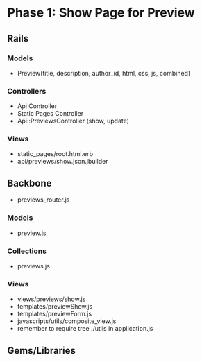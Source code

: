 # Phase 1: Show Page for Preview

## Rails
### Models
* Preview(title, description, author_id, html, css, js, combined)

### Controllers
* Api Controller
* Static Pages Controller
* Api::PreviewsController (show, update)

### Views
* static_pages/root.html.erb
* api/previews/show.json.jbuilder

## Backbone
* previews_router.js
### Models
* preview.js
### Collections
* previews.js
### Views
* views/previews/show.js
* templates/previewShow.js
* templates/previewForm.js
* javascripts/utils/composite_view.js
* remember to require tree ./utils in application.js
## Gems/Libraries
